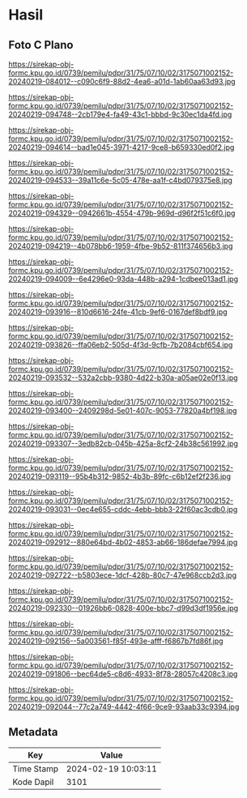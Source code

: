 # Hasil

## Foto C Plano

https://sirekap-obj-formc.kpu.go.id/0739/pemilu/pdpr/31/75/07/10/02/3175071002152-20240219-084012--c090c6f9-88d2-4ea6-a01d-1ab60aa63d93.jpg

https://sirekap-obj-formc.kpu.go.id/0739/pemilu/pdpr/31/75/07/10/02/3175071002152-20240219-094748--2cb179e4-fa49-43c1-bbbd-9c30ec1da4fd.jpg

https://sirekap-obj-formc.kpu.go.id/0739/pemilu/pdpr/31/75/07/10/02/3175071002152-20240219-094614--bad1e045-3971-4217-9ce8-b659330ed0f2.jpg

https://sirekap-obj-formc.kpu.go.id/0739/pemilu/pdpr/31/75/07/10/02/3175071002152-20240219-094533--39a11c6e-5c05-478e-aa1f-c4bd079375e8.jpg

https://sirekap-obj-formc.kpu.go.id/0739/pemilu/pdpr/31/75/07/10/02/3175071002152-20240219-094329--0942661b-4554-479b-969d-d96f2f51c6f0.jpg

https://sirekap-obj-formc.kpu.go.id/0739/pemilu/pdpr/31/75/07/10/02/3175071002152-20240219-094219--4b078bb6-1959-4fbe-9b52-811f374656b3.jpg

https://sirekap-obj-formc.kpu.go.id/0739/pemilu/pdpr/31/75/07/10/02/3175071002152-20240219-094009--6e4296e0-93da-448b-a294-1cdbee013ad1.jpg

https://sirekap-obj-formc.kpu.go.id/0739/pemilu/pdpr/31/75/07/10/02/3175071002152-20240219-093916--810d6616-24fe-41cb-9ef6-0167def8bdf9.jpg

https://sirekap-obj-formc.kpu.go.id/0739/pemilu/pdpr/31/75/07/10/02/3175071002152-20240219-093826--ffa06eb2-505d-4f3d-9cfb-7b2084cbf654.jpg

https://sirekap-obj-formc.kpu.go.id/0739/pemilu/pdpr/31/75/07/10/02/3175071002152-20240219-093532--532a2cbb-9380-4d22-b30a-a05ae02e0f13.jpg

https://sirekap-obj-formc.kpu.go.id/0739/pemilu/pdpr/31/75/07/10/02/3175071002152-20240219-093400--2409298d-5e01-407c-9053-77820a4bf198.jpg

https://sirekap-obj-formc.kpu.go.id/0739/pemilu/pdpr/31/75/07/10/02/3175071002152-20240219-093307--3edb82cb-045b-425a-8cf2-24b38c561992.jpg

https://sirekap-obj-formc.kpu.go.id/0739/pemilu/pdpr/31/75/07/10/02/3175071002152-20240219-093119--95b4b312-9852-4b3b-89fc-c6b12ef2f236.jpg

https://sirekap-obj-formc.kpu.go.id/0739/pemilu/pdpr/31/75/07/10/02/3175071002152-20240219-093031--0ec4e655-cddc-4ebb-bbb3-22f60ac3cdb0.jpg

https://sirekap-obj-formc.kpu.go.id/0739/pemilu/pdpr/31/75/07/10/02/3175071002152-20240219-092912--880e64bd-4b02-4853-ab66-186defae7994.jpg

https://sirekap-obj-formc.kpu.go.id/0739/pemilu/pdpr/31/75/07/10/02/3175071002152-20240219-092722--b5803ece-1dcf-428b-80c7-47e968ccb2d3.jpg

https://sirekap-obj-formc.kpu.go.id/0739/pemilu/pdpr/31/75/07/10/02/3175071002152-20240219-092330--01926bb6-0828-400e-bbc7-d99d3df1956e.jpg

https://sirekap-obj-formc.kpu.go.id/0739/pemilu/pdpr/31/75/07/10/02/3175071002152-20240219-092156--5a003561-f85f-493e-afff-f6867b7fd86f.jpg

https://sirekap-obj-formc.kpu.go.id/0739/pemilu/pdpr/31/75/07/10/02/3175071002152-20240219-091806--bec64de5-c8d6-4933-8f78-28057c4208c3.jpg

https://sirekap-obj-formc.kpu.go.id/0739/pemilu/pdpr/31/75/07/10/02/3175071002152-20240219-092044--77c2a749-4442-4f66-9ce9-93aab33c9394.jpg


## Metadata

| Key        | Value               |
| ---------- | ------------------- |
| Time Stamp | 2024-02-19 10:03:11 |
| Kode Dapil | 3101                |



